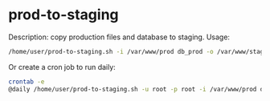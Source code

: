 # prod-to-staging
Description: copy production files and database to staging.
Usage:
```sh
/home/user/prod-to-staging.sh -i /var/www/prod db_prod -o /var/www/staging db_staging
```
Or create a cron job to run daily:
```sh
crontab -e
@daily /home/user/prod-to-staging.sh -u root -p root -i /var/www/prod db_prod -o /var/www/staging db_staging -r www.domain staging.domain
```
